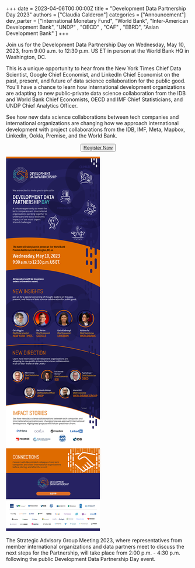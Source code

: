 +++
date =  2023-04-06T00:00:00Z
title = "Development Data Partnership Day 2023"
authors = ["Claudia Calderon"]
categories = ["Announcement"]
dev_parter = ["International Monetary Fund", "World Bank", "Inter-American Development Bank", "UNDP" , "OECD" , "CAF" , "EBRD", "Asian Development Bank" ]
+++

Join us for the Development Data Partnership Day on Wednesday, May 10, 2023, from 9:00 a.m. to 12:30 p.m. US ET in person at the World Bank HQ in Washington, DC.

This is a unique opportunity to hear from the New York Times Chief Data Scientist, Google Chief Economist, and LinkedIn Chief Economist on the past, present, and future of data science collaboration for the public good. You'll have a chance to learn how international development organizations are adapting to new public-private data science collaboration from the IDB and World Bank Chief Economists, OECD and IMF Chief Statisticians, and UNDP Chief Analytics Officer.

See how new data science collaborations between tech companies and international organizations are changing how we approach international development with project collaborations from the IDB, IMF, Meta, Mapbox, Linkedln, Ookla, Premise, and the World Bank.

<p style="text-align:center">
    <button type="button" class="btn btn-outline-info"><a href="https://datapartnership.org/partnershipday2023/registration"> Register Now </a>
    </button>

[![](/images/updates/partnership-day-2023/keynotes_update.png)](https://forms.office.com/Pages/ResponsePage.aspx?id=wP6iMWsmZ0y1bieW2PWcNtgdePFm-edDiPXPftZ-c2VUQUwzSlBSUFZVNVc5STVFRVFOSlpOREk0QSQlQCN0PWcu)


The Strategic Advisory Group Meeting 2023, where representatives from member international organizations and data partners meet to discuss the next steps for the Partnership, will take place from 2:00 p.m. - 4:30 p.m. following the public Development Data Partnership Day event.
